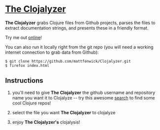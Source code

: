 [The Clojalyzer](http://mattfenwick.github.io/Clojalyzer/)
==============

**The Clojalyzer** grabs Clojure files from Github projects, parses the
files to extract documentation strings, and presents these in a friendly 
format.

Try me out [online](http://mattfenwick.github.io/Clojalyzer/)!

You can also run it locally right from the git repo (you will need a working
internet connection to grab data from Github):

    $ git clone https://github.com/mattfenwick/Clojalyzer.git
    $ firefox index.html



## Instructions ##

 1. you'll need to give **The Clojalyzer** the github username and 
    repository name you want it to Clojalyze -- try this awesome
    [search](https://github.com/search?q=clojure) to find some cool Clojure 
    repos!
 
 2. select the file you want **The Clojalyzer** to clojalyze
    
 3. enjoy **The Clojalyzer's** clojalysis!
 
